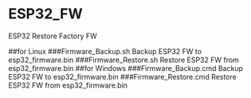 # ESP32_FW
ESP32 Restore Factory FW

##for Linux
###Firmware_Backup.sh
Backup ESP32 FW to esp32_firmware.bin 
###Firmware_Restore.sh
Restore ESP32 FW from esp32_firmware.bin
##for Windows
###Firmware_Backup.cmd
Backup ESP32 FW to esp32_firmware.bin 
###Firmware_Restore.cmd
Restore ESP32 FW from esp32_firmware.bin
